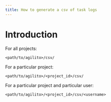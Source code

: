 ```yaml
---
title: How to generate a csv of task logs
---
```

# Introduction

For all projects:

    <path/to/agilito>/csv/

For a particular project:

    <path/to/agilito>/<project_id>/csv/

For a particular project and particular user:

    <path/to/agilito>/<project_id>/csv/<username>



